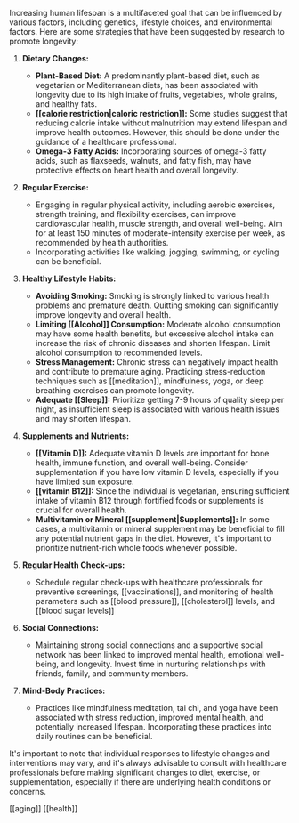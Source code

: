 Increasing human lifespan is a multifaceted goal that can be influenced by various factors, including genetics, lifestyle choices, and environmental factors. Here are some strategies that have been suggested by research to promote longevity:

1. **Dietary Changes:**
    
    - **Plant-Based Diet:** A predominantly plant-based diet, such as vegetarian or Mediterranean diets, has been associated with longevity due to its high intake of fruits, vegetables, whole grains, and healthy fats.
    - **[[calorie restriction|caloric restriction]]:** Some studies suggest that reducing calorie intake without malnutrition may extend lifespan and improve health outcomes. However, this should be done under the guidance of a healthcare professional.
    - **Omega-3 Fatty Acids:** Incorporating sources of omega-3 fatty acids, such as flaxseeds, walnuts, and fatty fish, may have protective effects on heart health and overall longevity.
2. **Regular Exercise:**
    - Engaging in regular physical activity, including aerobic exercises, strength training, and flexibility exercises, can improve cardiovascular health, muscle strength, and overall well-being. Aim for at least 150 minutes of moderate-intensity exercise per week, as recommended by health authorities.
    - Incorporating activities like walking, jogging, swimming, or cycling can be beneficial.
3. **Healthy Lifestyle Habits:**
    - **Avoiding Smoking:** Smoking is strongly linked to various health problems and premature death. Quitting smoking can significantly improve longevity and overall health.
    - **Limiting [[Alcohol]] Consumption:** Moderate alcohol consumption may have some health benefits, but excessive alcohol intake can increase the risk of chronic diseases and shorten lifespan. Limit alcohol consumption to recommended levels.
    - **Stress Management:** Chronic stress can negatively impact health and contribute to premature aging. Practicing stress-reduction techniques such as [[meditation]], mindfulness, yoga, or deep breathing exercises can promote longevity.
    - **Adequate [[Sleep]]:** Prioritize getting 7-9 hours of quality sleep per night, as insufficient sleep is associated with various health issues and may shorten lifespan.
4. **Supplements and Nutrients:**
    - **[[Vitamin D]]:** Adequate vitamin D levels are important for bone health, immune function, and overall well-being. Consider supplementation if you have low vitamin D levels, especially if you have limited sun exposure.
    - **[[vitamin B12]]:** Since the individual is vegetarian, ensuring sufficient intake of vitamin B12 through fortified foods or supplements is crucial for overall health.
    - **Multivitamin or Mineral [[supplement|Supplements]]:** In some cases, a multivitamin or mineral supplement may be beneficial to fill any potential nutrient gaps in the diet. However, it's important to prioritize nutrient-rich whole foods whenever possible.
5. **Regular Health Check-ups:**
    - Schedule regular check-ups with healthcare professionals for preventive screenings, [[vaccinations]], and monitoring of health parameters such as [[blood pressure]], [[cholesterol]] levels, and [[blood sugar levels]]
6. **Social Connections:**
    - Maintaining strong social connections and a supportive social network has been linked to improved mental health, emotional well-being, and longevity. Invest time in nurturing relationships with friends, family, and community members.
7. **Mind-Body Practices:**
    - Practices like mindfulness meditation, tai chi, and yoga have been associated with stress reduction, improved mental health, and potentially increased lifespan. Incorporating these practices into daily routines can be beneficial.

It's important to note that individual responses to lifestyle changes and interventions may vary, and it's always advisable to consult with healthcare professionals before making significant changes to diet, exercise, or supplementation, especially if there are underlying health conditions or concerns.

[[aging]]
[[health]]
